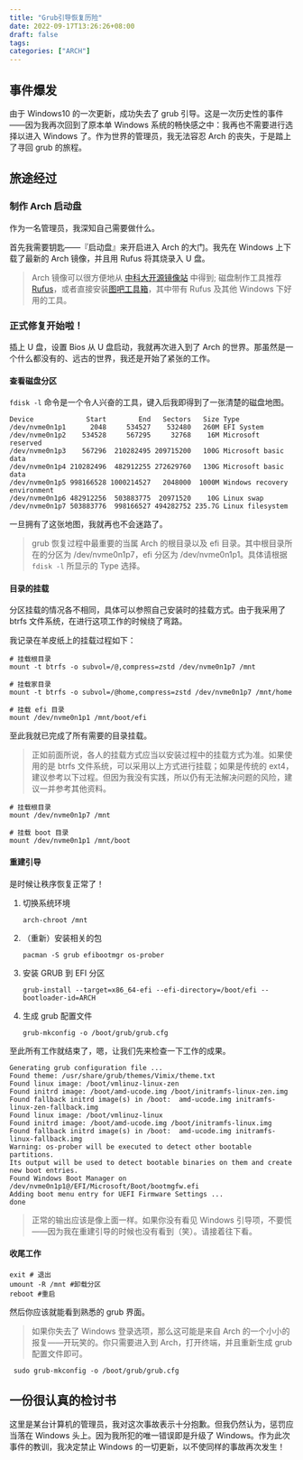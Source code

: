 ```yaml
---
title: "Grub引导恢复历险"
date: 2022-09-17T13:26:26+08:00
draft: false
tags:
categories: ["ARCH"]
---
```

## 事件爆发
由于 Windows10 的一次更新，成功失去了 grub 引导。这是一次历史性的事件——因为我再次回到了原本单 Windows 系统的畅快感之中：我再也不需要进行选择以进入 Windows 了。作为世界的管理员，我无法容忍 Arch 的丧失，于是踏上了寻回 grub 的旅程。

## 旅途经过
### 制作 Arch 启动盘
作为一名管理员，我深知自己需要做什么。

首先我需要钥匙——『启动盘』来开启进入 Arch 的大门。我先在 Windows 上下载了最新的 Arch 镜像，并且用 Rufus 将其烧录入 U 盘。

> Arch 镜像可以很方便地从 [中科大开源镜像站](http://mirrors.ustc.edu.cn/) 中得到; 磁盘制作工具推荐 [Rufus](https://rufus.ie/zh/#)，或者直接安装[图吧工具箱](http://www.tbtool.cn/index.html)，其中带有 Rufus 及其他 Windows 下好用的工具。

### 正式修复开始啦！
插上 U 盘，设置 Bios 从 U 盘启动，我就再次进入到了 Arch 的世界。那虽然是一个什么都没有的、远古的世界，我还是开始了紧张的工作。

#### 查看磁盘分区
`fdisk -l` 命令是一个令人兴奋的工具，键入后我即得到了一张清楚的磁盘地图。

```shell
Device             Start        End   Sectors   Size Type  
/dev/nvme0n1p1      2048     534527    532480   260M EFI System  
/dev/nvme0n1p2    534528     567295     32768    16M Microsoft reserved  
/dev/nvme0n1p3    567296  210282495 209715200   100G Microsoft basic data  
/dev/nvme0n1p4 210282496  482912255 272629760   130G Microsoft basic data  
/dev/nvme0n1p5 998166528 1000214527   2048000  1000M Windows recovery environment  
/dev/nvme0n1p6 482912256  503883775  20971520    10G Linux swap  
/dev/nvme0n1p7 503883776  998166527 494282752 235.7G Linux filesystem
```

一旦拥有了这张地图，我就再也不会迷路了。

> grub 恢复过程中最重要的当属 Arch 的根目录以及 efi 目录。其中根目录所在的分区为 /dev/nvme0n1p7，efi 分区为 /dev/nvme0n1p1。具体请根据 `fdisk -l` 所显示的 Type 选择。

#### 目录的挂载
分区挂载的情况各不相同，具体可以参照自己安装时的挂载方式。由于我采用了 btrfs 文件系统，在进行这项工作的时候绕了弯路。

我记录在羊皮纸上的挂载过程如下：

```shell
# 挂载根目录
mount -t btrfs -o subvol=/@,compress=zstd /dev/nvme0n1p7 /mnt

# 挂载家目录
mount -t btrfs -o subvol=/@home,compress=zstd /dev/nvme0n1p7 /mnt/home

# 挂载 efi 目录
mount /dev/nvme0n1p1 /mnt/boot/efi
```

至此我就已完成了所有需要的目录挂载。

> 正如前面所说，各人的挂载方式应当以安装过程中的挂载方式为准。如果使用的是 btrfs 文件系统，可以采用以上方式进行挂载；如果是传统的 ext4，建议参考以下过程。但因为我没有实践，所以仍有无法解决问题的风险，建议一并参考其他资料。
```shell
# 挂载根目录
mount /dev/nvme0n1p7 /mnt

# 挂载 boot 目录
mount /dev/nvme0n1p1 /mnt/boot
```
#### 重建引导
是时候让秩序恢复正常了！
1. 切换系统环境
   ```shell
   arch-chroot /mnt
   ```
1. （重新）安装相关的包
   ```shell
   pacman -S grub efibootmgr os-prober
   ```
3. 安装 GRUB 到 EFI 分区
   ```shell
   grub-install --target=x86_64-efi --efi-directory=/boot/efi --bootloader-id=ARCH
   ```
4. 生成 grub 配置文件
   ```
   grub-mkconfig -o /boot/grub/grub.cfg
   ```

至此所有工作就结束了，嗯，让我们先来检查一下工作的成果。

```shell
Generating grub configuration file ...  
Found theme: /usr/share/grub/themes/Vimix/theme.txt  
Found linux image: /boot/vmlinuz-linux-zen  
Found initrd image: /boot/amd-ucode.img /boot/initramfs-linux-zen.img  
Found fallback initrd image(s) in /boot:  amd-ucode.img initramfs-linux-zen-fallback.img  
Found linux image: /boot/vmlinuz-linux  
Found initrd image: /boot/amd-ucode.img /boot/initramfs-linux.img  
Found fallback initrd image(s) in /boot:  amd-ucode.img initramfs-linux-fallback.img  
Warning: os-prober will be executed to detect other bootable partitions.  
Its output will be used to detect bootable binaries on them and create new boot entries.  
Found Windows Boot Manager on /dev/nvme0n1p1@/EFI/Microsoft/Boot/bootmgfw.efi  
Adding boot menu entry for UEFI Firmware Settings ...  
done
```

> 正常的输出应该是像上面一样。如果你没有看见 Windows 引导项，不要慌——因为我在重建引导的时候也没有看到（笑）。请接着往下看。

#### 收尾工作
```shell
exit # 退出
umount -R /mnt #卸载分区
reboot #重启
```

然后你应该就能看到熟悉的 grub 界面。

>如果你失去了 Windows 登录选项，那么这可能是来自 Arch 的一个小小的报复——开玩笑的。你只需要进入到 Arch，打开终端，并且重新生成 grub 配置文件即可。

```shell
 sudo grub-mkconfig -o /boot/grub/grub.cfg
```

## 一份很认真的检讨书
这里是某台计算机的管理员，我对这次事故表示十分抱歉。但我仍然认为，惩罚应当落在 Windows 头上。因为我所犯的唯一错误即是升级了 Windows。作为此次事件的教训，我决定禁止 Windows 的一切更新，以不使同样的事故再次发生！